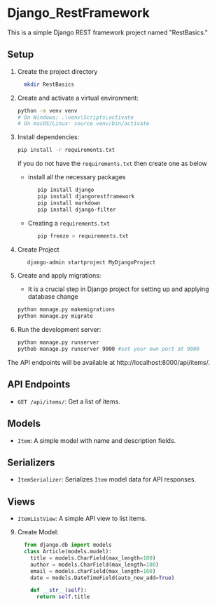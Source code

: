 # Django_RestFramework

This is a simple Django REST framework project named "RestBasics."

## Setup
1. Create the project directory
    ```bash
      mkdir RestBasics
   ```

3. Create and activate a virtual environment:

    ```bash
    python -m venv venv
    # On Windows: .\venv\Scripts\activate
    # On macOS/Linux: source venv/bin/activate
    ```

4. Install dependencies:
    ```bash
    pip install -r requirements.txt
    ```
    if you do not have the `requirements.txt` then create one as below
    - install all the necessary packages
      ```bash
         pip install django
         pip install djangorestframework
         pip install markdown
         pip install django-filter
      ```
    - Creating a `requirements.txt`
      ```bash
         pip freeze > requirements.txt
      ```
5. Create Project
   ```bash
      django-admin startproject MyDjangoProject
   ```

7. Create and apply migrations:
   - It is a crucial step in Django project for setting up and applying database change
    ```bash
    python manage.py makemigrations
    python manage.py migrate
    ```

8. Run the development server:

    ```bash
    python manage.py runserver
    pythob manage.py runserver 9000 #set your own port at 9000
    ```

The API endpoints will be available at http://localhost:8000/api/items/.

## API Endpoints

- `GET /api/items/`: Get a list of items.

## Models

- `Item`: A simple model with name and description fields.

## Serializers

- `ItemSerializer`: Serializes `Item` model data for API responses.

## Views

- `ItemListView`: A simple API view to list items.

9. Create Model:
   ```python
     from django.db import models
     class Article(models.model):
       title = models.CharField(max_length=100)
       author = models.CharField(max_length=100)
       email = models.charField(max_length=100)
       date = models.DateTimeField(auto_now_add=True)

       def __str__(self):
         return self.title
   ```
